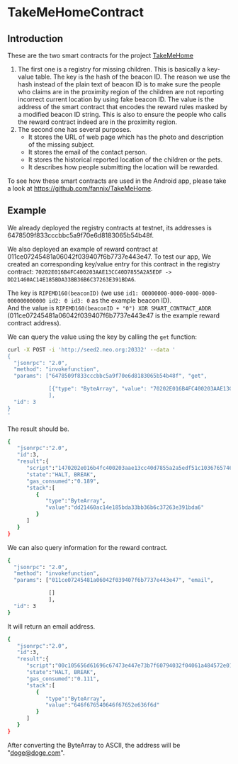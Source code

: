 # TakeMeHomeContract

## Introduction 

These are the two smart contracts for the project [TakeMeHome](https://fannix.github.io/blockchain/2018/03/04/TakeMeHome.html)

1. The first one is a registry for missing children. This is basically a key-value table. The key is the hash of the beacon ID. The reason we use the hash instead of the plain text of beacon ID is to make sure the people who claims are in the proximity region of the children are not reporting incorrect current location by using fake beacon ID.
The value is the address of the smart contract that encodes the reward rules masked by a modified beacon ID string. This is also to ensure the people who calls the reward contract indeed are in the proximity region.
2. The second one  has several purposes. 
    - It stores the URL of web page which has the photo and description of the missing subject.
    - It stores the email of the contact person.
    - It stores the historical reported location of the children or the pets.
    - It describes how people submitting the location will be rewarded.
    
To see how these smart contracts are used in the Android app, please take a look at <https://github.com/fannix/TakeMeHome>.

## Example
We already deployed the registry contracts at testnet, 
its addresses is 6478509f833cccbbc5a9f70e6d8183065b54b48f.

We also deployed an example of reward contract at 011ce07245481a06042f039407f6b7737e443e47.
To test our app, We created an corresponding key/value entry for this contract in the registry contract:
`70202E016B4FC400203AAE13CC40D7855A2A5EDF -> DD21460AC14E185BDA33BB36B6C37263E391BDA6`.

The key is `RIPEMD160(beaconID)` (we use `id1: 00000000-0000-0000-0000-000000000000 id2: 0 id3: 0` as the example beacon ID).  
And the value is `RIPEMD160(beaconID + "0") XOR SMART_CONTRACT_ADDR` (011ce07245481a06042f039407f6b7737e443e47 is the example reward contract address).

We can query the value using the key by calling the `get` function:

```bash
curl -X POST -i 'http://seed2.neo.org:20332' --data '
{
  "jsonrpc": "2.0",
  "method": "invokefunction",
  "params": ["6478509f833cccbbc5a9f70e6d8183065b54b48f", "get",

             [{"type": "ByteArray", "value": "70202E016B4FC400203AAE13CC40D7855A2A5EDF"}]
             ],
  "id": 3
}
'
```

The result should be.

```bash
{
   "jsonrpc":"2.0",
   "id":3,
   "result":{
      "script":"1470202e016b4fc400203aae13cc40d7855a2a5edf51c103676574678fb4545b0683816d0ef7a9c5bbcc3c839f507864",
      "state":"HALT, BREAK",
      "gas_consumed":"0.189",
      "stack":[
         {
            "type":"ByteArray",
            "value":"dd21460ac14e185bda33bb36b6c37263e391bda6"
         }
      ]
   }
}
```

We can also query information for the reward contract.


```bash
{
  "jsonrpc": "2.0",
  "method": "invokefunction",
  "params": ["011ce07245481a06042f039407f6b7737e443e47", "email",

             []
             ],
  "id": 3
}
```

It will return an email address.

```bash
{
   "jsonrpc":"2.0",
   "id":3,
   "result":{
      "script":"00c105656d61696c67473e447e73b7f60794032f04061a484572e01c01",
      "state":"HALT, BREAK",
      "gas_consumed":"0.111",
      "stack":[
         {
            "type":"ByteArray",
            "value":"646f676540646f67652e636f6d"
         }
      ]
   }
}
```

After converting the ByteArray to ASCII, the address will be "doge@doge.com".

